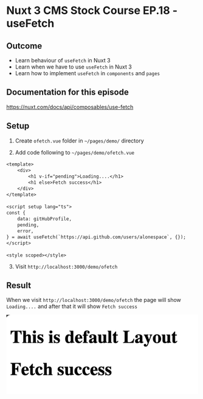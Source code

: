 # Nuxt 3 CMS Stock Course EP.18 - useFetch

## Outcome

-   Learn behaviour of `useFetch` in Nuxt 3
-   Learn when we have to use `useFetch` in Nuxt 3
-   Learn how to implement `useFetch` in `components` and `pages`

## Documentation for this episode

https://nuxt.com/docs/api/composables/use-fetch

## Setup

1. Create `ofetch.vue` folder in `~/pages/demo/` directory

2. Add code following to `~/pages/demo/ofetch.vue`

```vue
<template>
    <div>
        <h1 v-if="pending">Loading....</h1>
        <h1 else>Fetch success</h1>
    </div>
</template>

<script setup lang="ts">
const {
    data: gitHubProfile,
    pending,
    error,
} = await useFetch(`https://api.github.com/users/alonespace`, {});
</script>

<style scoped></style>
```

3. Visit `http://localhost:3000/demo/ofetch`

## Result

When we visit `http://localhost:3000/demo/ofetch` the page will show `Loading....` and after that it will show `Fetch success`

![Result](./images/ep18/result1.png)
